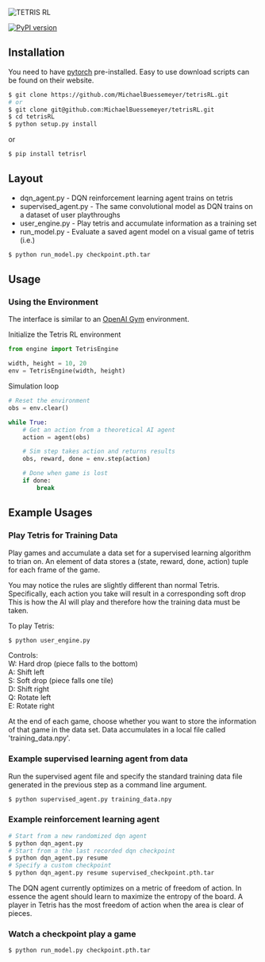 ![TETRIS RL](https://github.com/jaybutera/tetris-environment/blob/master/tetrisRL_logo.png)

[![PyPI
version](https://badge.fury.io/py/tetrisrl.svg)](https://badge.fury.io/py/tetrisrl)

## Installation
You need to have [pytorch](http://pytorch.org/) pre-installed. Easy to use
download scripts can be found on their website.

```bash
$ git clone https://github.com/MichaelBuessemeyer/tetrisRL.git
# or
$ git clone git@github.com:MichaelBuessemeyer/tetrisRL.git
$ cd tetrisRL
$ python setup.py install
```
or
```bash
$ pip install tetrisrl
```

## Layout
* dqn_agent.py - DQN reinforcement learning agent trains on tetris
* supervised_agent.py - The same convolutional model as DQN trains on a dataset of user playthroughs
* user_engine.py - Play tetris and accumulate information as a training set
* run_model.py - Evaluate a saved agent model on a visual game of tetris (i.e.)
```bash
$ python run_model.py checkpoint.pth.tar
```

## Usage

### Using the Environment
The interface is similar to an [OpenAI Gym](https://gym.openai.com/docs) environment. 

Initialize the Tetris RL environment

```python
from engine import TetrisEngine

width, height = 10, 20
env = TetrisEngine(width, height)
```

Simulation loop
```python
# Reset the environment
obs = env.clear()

while True:
    # Get an action from a theoretical AI agent
    action = agent(obs)

    # Sim step takes action and returns results
    obs, reward, done = env.step(action)

    # Done when game is lost
    if done:
        break
```

## Example Usages

### Play Tetris for Training Data
Play games and accumulate a data set for a supervised learning algorithm to
trian on. An element of data stores a
(state, reward, done, action) tuple for each frame of the game.

You may notice the rules are slightly different than normal Tetris.
Specifically, each action you take will result in a corresponding soft drop
This is how the AI will play and therefore how the training data must be taken.

To play Tetris:
```bash
$ python user_engine.py
```

Controls:  
W: Hard drop (piece falls to the bottom)  
A: Shift left  
S: Soft drop (piece falls one tile)  
D: Shift right  
Q: Rotate left  
E: Rotate right  

At the end of each game, choose whether you want to store the information of
that game in the data set. Data accumulates in a local file called 'training_data.npy'.

### Example supervised learning agent from data
Run the supervised agent file and specify the standard training data file generated in the previous step as a command
line argument.
```bash
$ python supervised_agent.py training_data.npy
```

### Example reinforcement learning agent
```bash
# Start from a new randomized dqn agent
$ python dqn_agent.py
# Start from a the last recorded dqn checkpoint
$ python dqn_agent.py resume
# Specify a custom checkpoint
$ python dqn_agent.py resume supervised_checkpoint.pth.tar
```

The DQN agent currently optimizes on a metric of freedom of action. In essence the agent should learn to maximize
the entropy of the board. A player in Tetris has the most freedom of action when the area is clear of pieces.

### Watch a checkpoint play a game
```bash
$ python run_model.py checkpoint.pth.tar
```
